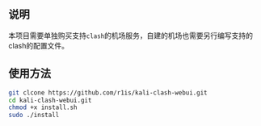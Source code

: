 ## 说明

本项目需要单独购买支持`clash`的机场服务，自建的机场也需要另行编写支持的clash的配置文件。

## 使用方法

```bash
git clcone https://github.com/r1is/kali-clash-webui.git
cd kali-clash-webui.git
chmod +x install.sh
sudo ./install
```
